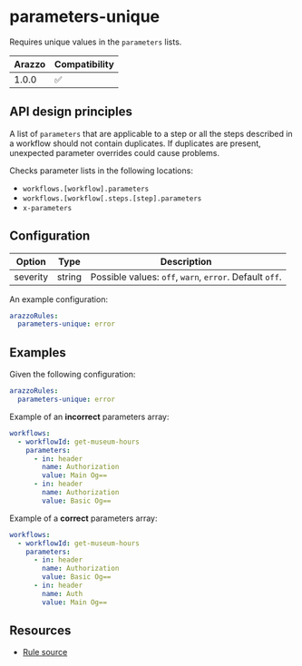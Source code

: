 # parameters-unique

Requires unique values in the `parameters` lists.

| Arazzo | Compatibility |
| ------ | ------------- |
| 1.0.0  | ✅            |

## API design principles

A list of `parameters` that are applicable to a step or all the steps described in a workflow should not contain duplicates.
If duplicates are present, unexpected parameter overrides could cause problems. 

Checks parameter lists in the following locations:

- `workflows.[workflow].parameters`
- `workflows.[workflow[.steps.[step].parameters`
- `x-parameters`

## Configuration

| Option   | Type   | Description                                             |
| -------- | ------ | ------------------------------------------------------- |
| severity | string | Possible values: `off`, `warn`, `error`. Default `off`. |

An example configuration:

```yaml
arazzoRules:
  parameters-unique: error
```

## Examples

Given the following configuration:

```yaml
arazzoRules:
  parameters-unique: error
```

Example of an **incorrect** parameters array:

```yaml Object example
workflows:
  - workflowId: get-museum-hours
    parameters:
      - in: header
        name: Authorization
        value: Main Og==
      - in: header
        name: Authorization
        value: Basic Og==
```

Example of a **correct** parameters array:

```yaml Object example
workflows:
  - workflowId: get-museum-hours
    parameters:
      - in: header
        name: Authorization
        value: Basic Og==
      - in: header
        name: Auth
        value: Main Og==
```

## Resources

- [Rule source](https://github.com/Redocly/redocly-cli/blob/main/packages/core/src/rules/arazzo/parameters-unique.ts)
